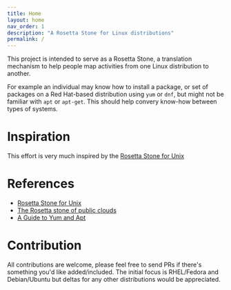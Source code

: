 ```yaml
---
title: Home
layout: home
nav_order: 1
description: "A Rosetta Stone for Linux distributions"
permalink: /
---
```


This project is intended to serve as a Rosetta Stone, a translation mechanism to help people map activities from one Linux distribution to another.

For example an individual may know how to install a package, or set of packages on a Red Hat-based distribution using `yum` or `dnf`, but might not be familiar with `apt` or `apt-get`. This should help convery know-how between types of systems.

# Inspiration
This effort is very much inspired by the [Rosetta Stone for Unix](https://bhami.com/rosetta.html)

# References
- [Rosetta Stone for Unix](https://bhami.com/rosetta.html)
- [The Rosetta stone of public clouds](https://kosztkas.github.io/)
- [A Guide to Yum and Apt](https://www.baeldung.com/linux/yum-and-apt)

# Contribution
All contributions are welcome, please feel free to send PRs if there's something you'd like added/included. The initial focus is RHEL/Fedora and Debian/Ubuntu but deltas for  any other distributions would be appreciated.